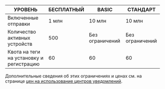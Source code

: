 
| УРОВЕНЬ | БЕСПЛАТНЫЙ | BASIC | СТАНДАРТ |
| --- | --- | --- | --- |
| Включенные отправки |1 млн |10 млн |10 млн |
| Количество активных устройств |500 |Без ограничений |Без ограничений |
| Квота на теги на установку и регистрацию |60 |60 |60 |

Дополнительные сведения об этих ограничениях и ценах см. на странице [цен на использование центров уведомлений](https://azure.microsoft.com/pricing/details/notification-hubs/). 



<!--HONumber=Nov16_HO3-->


